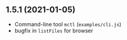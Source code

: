 1.5.1 (2021-01-05)
-----------------------

* Command-line tool `mctl` (`examples/cli.js`)
* bugfix in `listFiles` for browser
